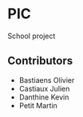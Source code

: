 # PIC
School project

## Contributors

* Bastiaens Olivier
* Castiaux Julien
* Danthine Kevin
* Petit Martin
